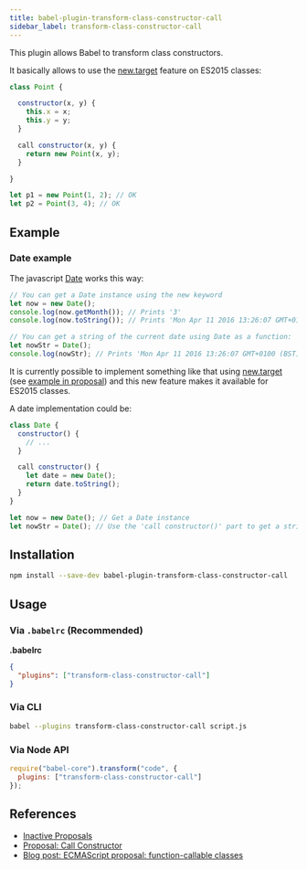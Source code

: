 ```yaml
---
title: babel-plugin-transform-class-constructor-call
sidebar_label: transform-class-constructor-call
---
```


This plugin allows Babel to transform class constructors.

It basically allows to use the [new.target](http://mdn.io/new.target) feature on ES2015 classes:

```js
class Point {

  constructor(x, y) {
    this.x = x;
    this.y = y;
  }

  call constructor(x, y) {
    return new Point(x, y);
  }

}

let p1 = new Point(1, 2); // OK
let p2 = Point(3, 4); // OK
```

## Example

### Date example
The javascript [Date](http://mdn.io/date) works this way:

```js
// You can get a Date instance using the new keyword
let now = new Date();
console.log(now.getMonth()); // Prints '3'
console.log(now.toString()); // Prints 'Mon Apr 11 2016 13:26:07 GMT+0100 (BST)'

// You can get a string of the current date using Date as a function:
let nowStr = Date();
console.log(nowStr); // Prints 'Mon Apr 11 2016 13:26:07 GMT+0100 (BST)'
```

It is currently possible to implement something like that using [new.target](http://mdn.io/new.target) (see [example in proposal](https://github.com/tc39/ecma262/blob/master/workingdocs/callconstructor.md#motivating-example)) and this new feature makes it available for ES2015 classes.

A date implementation could be:

```js
class Date {
  constructor() {
    // ...
  }

  call constructor() {
    let date = new Date();
    return date.toString();
  }
}

let now = new Date(); // Get a Date instance
let nowStr = Date(); // Use the 'call constructor()' part to get a string value of the current date
```

## Installation

```sh
npm install --save-dev babel-plugin-transform-class-constructor-call
```

## Usage

### Via `.babelrc` (Recommended)

**.babelrc**

```json
{
  "plugins": ["transform-class-constructor-call"]
}
```

### Via CLI

```sh
babel --plugins transform-class-constructor-call script.js
```

### Via Node API

```javascript
require("babel-core").transform("code", {
  plugins: ["transform-class-constructor-call"]
});
```

## References

* [Inactive Proposals](https://github.com/tc39/proposals/blob/master/inactive-proposals.md)
* [Proposal: Call Constructor](https://github.com/tc39/ecma262/blob/master/workingdocs/callconstructor.md)
* [Blog post: ECMAScript proposal: function-callable classes](http://www.2ality.com/2015/10/call-constructor-esprop.html)

